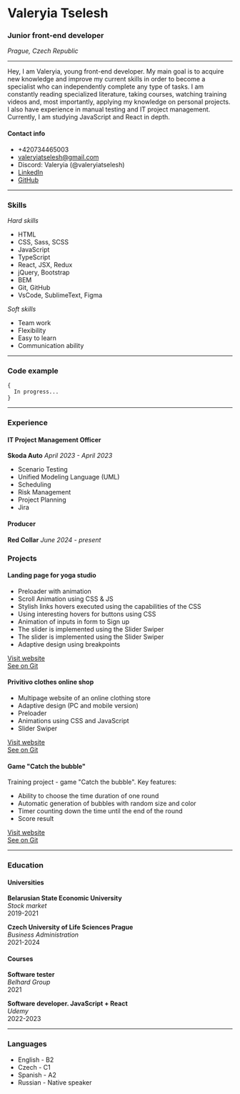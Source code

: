 # Valeryia Tselesh
### Junior front-end developer
*Prague, Czech Republic*

---
Hey, I am Valeryia, young front-end developer. My main goal is to acquire new knowledge and improve my current skills in order to become a specialist who can independently complete any type of tasks. I am constantly reading specialized literature, taking courses, watching training videos and, most importantly, applying my knowledge on personal projects. I also have experience in manual testing and IT project management. Currently, I am studying JavaScript and React in depth.

#### Contact info
* +420734465003
* valeryiatselesh@gmail.com
* Discord: Valeryia (@valeryiatselesh)
* [LinkedIn](https://www.linkedin.com/in/valeryiatselesh/)
* [GitHub](https://github.com/valeryiatselesh)
---
### Skills

*Hard skills*
* HTML
* CSS, Sass, SCSS
* JavaScript
* TypeScript
* React, JSX, Redux
* jQuery, Bootstrap
* BEM
* Git, GitHub
* VsCode, SublimeText, Figma

*Soft skills*
* Team work
* Flexibility
* Easy to learn
* Communication ability
---
### Code example 
```
{
  In progress...
}
```
---
### Experience
#### IT Project Management Officer
**Skoda Auto**
*April 2023 - April 2023*
* Scenario Testing
* Unified Modeling Language (UML)
* Scheduling
* Risk Management
* Project Planning
* Jira

#### Producer
**Red Collar**
*June 2024 - present*

### Projects
#### Landing page for yoga studio 
* Preloader with animation
* Scroll Animation using CSS & JS
* Stylish links hovers executed using the capabilities of the CSS
* Using interesting hovers for buttons using CSS
* Animation of inputs in form to Sign up
* The slider is implemented using the Slider Swiper
* The slider is implemented using the Slider Swiper
* Adaptive design using breakpoints

[Visit website](https://valeryiatselesh.github.io/Yoga-Place/)\
[See on Git](https://github.com/valeryiatselesh/Yoga-Place)
#### Privitivo clothes online shop
* Multipage website of an online clothing store
* Adaptive design (PC and mobile version)
* Preloader
* Animations using CSS and JavaScript
* Slider Swiper

[Visit website](https://valeryiatselesh.github.io/online-store_primitive/)\
[See on Git](https://github.com/valeryiatselesh/online-store_primitive)

#### Game "Catch the bubble"
Training project - game "Catch the bubble". Key features:
* Ability to choose the time duration of one round
* Automatic generation of bubbles with random size and color
* Timer counting down the time until the end of the round
* Score result

[Visit website](https://valeryiatselesh.github.io/game-catch-bubble/)\
[See on Git](https://github.com/valeryiatselesh/game-catch-bubble)

---
### Education
#### Universities
**Belarusian State Economic University**\
*Stock market*\
2019-2021

**Czech University of Life Sciences Prague**\
*Business Administration*\
2021-2024

#### Courses
**Software tester**\
*Belhard Group*\
2021

**Software developer. JavaScript + React**\
*Udemy*\
2022-2023

---
### Languages
* English - B2
* Czech - C1
* Spanish - A2
* Russian - Native speaker
